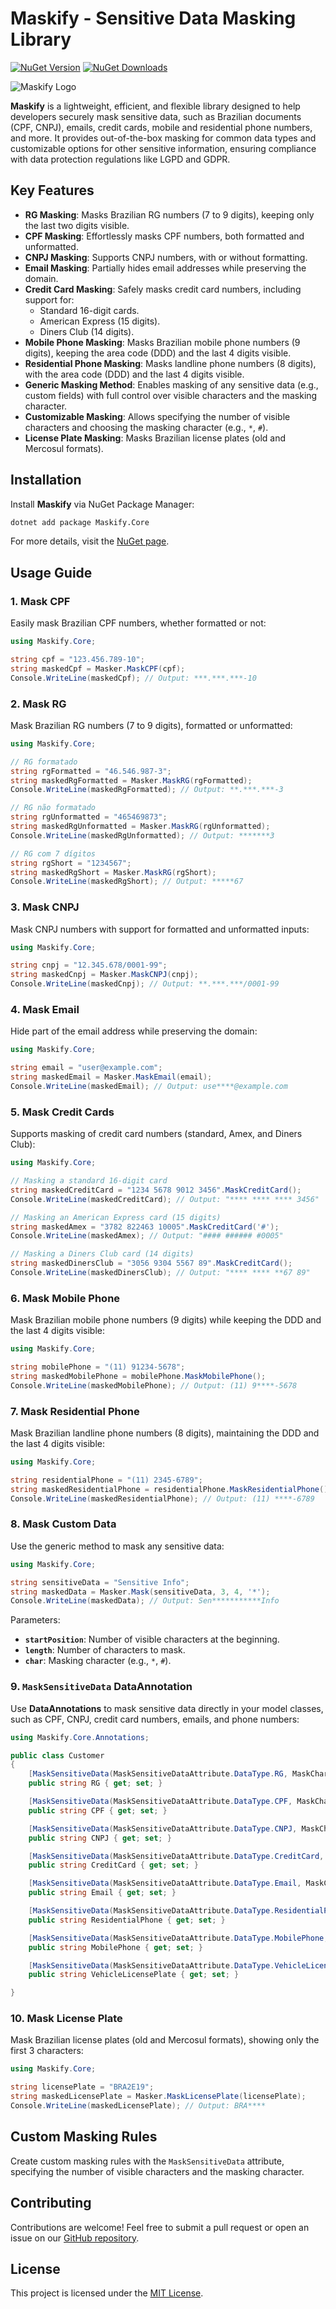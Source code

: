 # Maskify - Sensitive Data Masking Library

[![NuGet Version](https://img.shields.io/nuget/v/Maskify.Core.svg?style=flat-square&label=NuGet)](https://www.nuget.org/packages/Maskify.Core/)
[![NuGet Downloads](https://img.shields.io/nuget/dt/Maskify.Core.svg?style=flat-square)](https://www.nuget.org/packages/Maskify.Core/)

![Maskify Logo](https://github.com/user-attachments/assets/00b4f0a8-29dd-444e-b73b-99812edbcc42)

**Maskify** is a lightweight, efficient, and flexible library designed to help developers securely mask sensitive data, such as Brazilian documents (CPF, CNPJ), emails, credit cards, mobile and residential phone numbers, and more. It provides out-of-the-box masking for common data types and customizable options for other sensitive information, ensuring compliance with data protection regulations like LGPD and GDPR.

## Key Features

- **RG Masking**: Masks Brazilian RG numbers (7 to 9 digits), keeping only the last two digits visible.
- **CPF Masking**: Effortlessly masks CPF numbers, both formatted and unformatted.
- **CNPJ Masking**: Supports CNPJ numbers, with or without formatting.
- **Email Masking**: Partially hides email addresses while preserving the domain.
- **Credit Card Masking**: Safely masks credit card numbers, including support for:
  - Standard 16-digit cards.
  - American Express (15 digits).
  - Diners Club (14 digits).
- **Mobile Phone Masking**: Masks Brazilian mobile phone numbers (9 digits), keeping the area code (DDD) and the last 4 digits visible.
- **Residential Phone Masking**: Masks landline phone numbers (8 digits), with the area code (DDD) and the last 4 digits visible.
- **Generic Masking Method**: Enables masking of any sensitive data (e.g., custom fields) with full control over visible characters and the masking character.
- **Customizable Masking**: Allows specifying the number of visible characters and choosing the masking character (e.g., `*`, `#`).
- **License Plate Masking**: Masks Brazilian license plates (old and Mercosul formats).

## Installation

Install **Maskify** via NuGet Package Manager:

```bash
dotnet add package Maskify.Core
```

For more details, visit the [NuGet page](https://www.nuget.org/packages/Maskify.Core/).

## Usage Guide

### 1. Mask CPF

Easily mask Brazilian CPF numbers, whether formatted or not:

```csharp
using Maskify.Core;

string cpf = "123.456.789-10";
string maskedCpf = Masker.MaskCPF(cpf);
Console.WriteLine(maskedCpf); // Output: ***.***.***-10
```
### 2. Mask RG
Mask Brazilian RG numbers (7 to 9 digits), formatted or unformatted:

```csharp
using Maskify.Core;

// RG formatado
string rgFormatted = "46.546.987-3";
string maskedRgFormatted = Masker.MaskRG(rgFormatted);
Console.WriteLine(maskedRgFormatted); // Output: **.***.***-3

// RG não formatado
string rgUnformatted = "465469873";
string maskedRgUnformatted = Masker.MaskRG(rgUnformatted);
Console.WriteLine(maskedRgUnformatted); // Output: *******3

// RG com 7 dígitos
string rgShort = "1234567";
string maskedRgShort = Masker.MaskRG(rgShort);
Console.WriteLine(maskedRgShort); // Output: *****67
```


### 3. Mask CNPJ

Mask CNPJ numbers with support for formatted and unformatted inputs:

```csharp
using Maskify.Core;

string cnpj = "12.345.678/0001-99";
string maskedCnpj = Masker.MaskCNPJ(cnpj);
Console.WriteLine(maskedCnpj); // Output: **.***.***/0001-99
```

### 4. Mask Email

Hide part of the email address while preserving the domain:

```csharp
using Maskify.Core;

string email = "user@example.com";
string maskedEmail = Masker.MaskEmail(email);
Console.WriteLine(maskedEmail); // Output: use****@example.com
```

### 5. Mask Credit Cards

Supports masking of credit card numbers (standard, Amex, and Diners Club):

```csharp
using Maskify.Core;

// Masking a standard 16-digit card
string maskedCreditCard = "1234 5678 9012 3456".MaskCreditCard();
Console.WriteLine(maskedCreditCard); // Output: "**** **** **** 3456"

// Masking an American Express card (15 digits)
string maskedAmex = "3782 822463 10005".MaskCreditCard('#');
Console.WriteLine(maskedAmex); // Output: "#### ###### #0005"

// Masking a Diners Club card (14 digits)
string maskedDinersClub = "3056 9304 5567 89".MaskCreditCard();
Console.WriteLine(maskedDinersClub); // Output: "**** **** **67 89"
```

### 6. Mask Mobile Phone

Mask Brazilian mobile phone numbers (9 digits) while keeping the DDD and the last 4 digits visible:

```csharp
using Maskify.Core;

string mobilePhone = "(11) 91234-5678";
string maskedMobilePhone = mobilePhone.MaskMobilePhone();
Console.WriteLine(maskedMobilePhone); // Output: (11) 9****-5678
```

### 7. Mask Residential Phone

Mask Brazilian landline phone numbers (8 digits), maintaining the DDD and the last 4 digits visible:

```csharp
using Maskify.Core;

string residentialPhone = "(11) 2345-6789";
string maskedResidentialPhone = residentialPhone.MaskResidentialPhone();
Console.WriteLine(maskedResidentialPhone); // Output: (11) ****-6789
```

### 8. Mask Custom Data

Use the generic method to mask any sensitive data:

```csharp
using Maskify.Core;

string sensitiveData = "Sensitive Info";
string maskedData = Masker.Mask(sensitiveData, 3, 4, '*');
Console.WriteLine(maskedData); // Output: Sen***********Info
```

Parameters:
- **`startPosition`**: Number of visible characters at the beginning.
- **`length`**: Number of characters to mask.
- **`char`**: Masking character (e.g., `*`, `#`).

### 9. `MaskSensitiveData` DataAnnotation

Use **DataAnnotations** to mask sensitive data directly in your model classes, such as CPF, CNPJ, credit card numbers, emails, and phone numbers:

```csharp
using Maskify.Core.Annotations;

public class Customer
{
    [MaskSensitiveData(MaskSensitiveDataAttribute.DataType.RG, MaskCharacter = '*', ErrorMessage = "Invalid RG.")]
    public string RG { get; set; }

    [MaskSensitiveData(MaskSensitiveDataAttribute.DataType.CPF, MaskCharacter = '#', ErrorMessage = "Invalid CPF.")]
    public string CPF { get; set; }

    [MaskSensitiveData(MaskSensitiveDataAttribute.DataType.CNPJ, MaskCharacter = '*', ErrorMessage = "Invalid CNPJ.")]
    public string CNPJ { get; set; }

    [MaskSensitiveData(MaskSensitiveDataAttribute.DataType.CreditCard, MaskCharacter = '*', ErrorMessage = "Invalid credit card.")]
    public string CreditCard { get; set; }

    [MaskSensitiveData(MaskSensitiveDataAttribute.DataType.Email, MaskCharacter = '*', ErrorMessage = "Invalid email.")]
    public string Email { get; set; }

    [MaskSensitiveData(MaskSensitiveDataAttribute.DataType.ResidentialPhone, MaskCharacter = '*', ErrorMessage = "Invalid phone number.")]
    public string ResidentialPhone { get; set; }

    [MaskSensitiveData(MaskSensitiveDataAttribute.DataType.MobilePhone, MaskCharacter = '*', ErrorMessage = "Invalid mobile number.")]
    public string MobilePhone { get; set; }

    [MaskSensitiveData(MaskSensitiveDataAttribute.DataType.VehicleLicensePlate, MaskCharacter = '#', ErrorMessage = "Invalid vehicle license plate.")]
    public string VehicleLicensePlate { get; set; }

}
```

### 10. Mask License Plate

Mask Brazilian license plates (old and Mercosul formats), showing only the first 3 characters:

```csharp
using Maskify.Core;

string licensePlate = "BRA2E19";
string maskedLicensePlate = Masker.MaskLicensePlate(licensePlate);
Console.WriteLine(maskedLicensePlate); // Output: BRA****
```

## Custom Masking Rules

Create custom masking rules with the `MaskSensitiveData` attribute, specifying the number of visible characters and the masking character.

## Contributing

Contributions are welcome! Feel free to submit a pull request or open an issue on our [GitHub repository](https://github.com/djesusnet/Maskify.Core).

## License

This project is licensed under the [MIT License](LICENSE).

